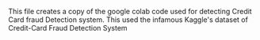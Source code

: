 This file creates a copy of the google colab code used for detecting Credit Card fraud Detection system. This used the infamous Kaggle's dataset of Credit-Card Fraud Detection System
